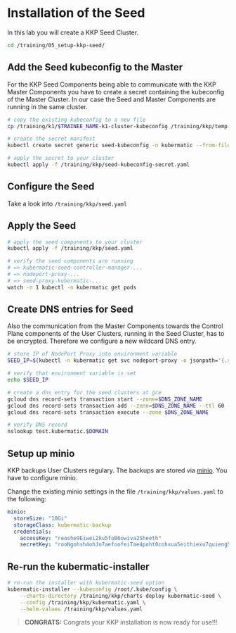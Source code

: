 # Installation of the Seed

In this lab you will create a KKP Seed Cluster.

```bash
cd /training/05_setup-kkp-seed/
```

## Add the Seed kubeconfig to the Master

For the KKP Seed Components being able to communicate with the KKP Master Components you have to create a secret containing the kubeconfig of the Master Cluster. In our case the Seed and Master Components are running in the same cluster.

```bash
# copy the existing kubeconfig to a new file
cp /training/k1/$TRAINEE_NAME-k1-cluster-kubeconfig /training/kkp/temp-seed-kubeconfig.yaml

# create the secret manifest
kubectl create secret generic seed-kubeconfig -n kubermatic --from-file kubeconfig=/training/kkp/temp-seed-kubeconfig.yaml --dry-run=client -o yaml > /training/kkp/seed-kubeconfig-secret.yaml

# apply the secret to your cluster
kubectl apply -f /training/kkp/seed-kubeconfig-secret.yaml
```

## Configure the Seed

Take a look into `/training/kkp/seed.yaml`

## Apply the Seed

```bash
# apply the seed components to your cluster
kubectl apply -f /training/kkp/seed.yaml

# verify the seed components are running
# => kubermatic-seed-controller-manager-... 
# => nodeport-proxy-...
# => seed-proxy-kubermatic-...
watch -n 1 kubectl -n kubermatic get pods
```

## Create DNS entries for Seed

Also the communication from the Master Components towards the Control Plane components of the User Clusters, running in the Seed Cluster, has to be encrypted. Therefore we configure a new wildcard DNS entry.

```bash
# store IP of NodePort Proxy into environment variable
SEED_IP=$(kubectl -n kubermatic get svc nodeport-proxy -o jsonpath='{.status.loadBalancer.ingress[0].ip}')

# verify that environment variable is set
echo $SEED_IP

# create a dns entry for the seed clusters at gce
gcloud dns record-sets transaction start --zone=$DNS_ZONE_NAME
gcloud dns record-sets transaction add --zone=$DNS_ZONE_NAME --ttl 60 --name="*.kubermatic.$DOMAIN." --type A $SEED_IP
gcloud dns record-sets transaction execute --zone $DNS_ZONE_NAME

# verify DNS record
nslookup test.kubermatic.$DOMAIN
```

## Setup up minio

KKP backups User Clusters regulary. The backups are stored via [minio](https://min.io/). You have to configure minio.

<!-- TODO do I need yq??? maybe should be in base image-->

Change the existing minio settings in the file `/training/kkp/values.yaml` to the following:

```yaml
minio:
  storeSize: "10Gi"
  storageClass: kubermatic-backup
  credentials:
    accessKey: "reoshe9Eiwei2ku5foB6owiva2Sheeth"
    secretKey: "rooNgohsh4ohJo7aefoofeiTae4poht0cohxua5eithiexu7quieng5ailoosha8"
```

## Re-run the kubermatic-installer

```bash
# re-run the installer with kubermatic-seed option
kubermatic-installer --kubeconfig /root/.kube/config \
    --charts-directory /training/kkp/charts deploy kubermatic-seed \
    --config /training/kkp/kubermatic.yaml \
    --helm-values /training/kkp/values.yaml
```

>**CONGRATS:**
>Congrats your KKP installation is now ready for use!!!
